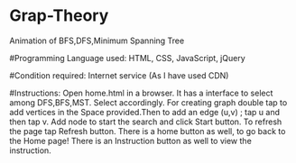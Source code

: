 # Grap-Theory
Animation of BFS,DFS,Minimum Spanning Tree

#Programming Language used:
HTML, CSS, JavaScript, jQuery

#Condition required:
Internet service (As I have used CDN)

#Instructions:
Open home.html in a browser. It has a interface to select among DFS,BFS,MST. Select accordingly. For creating graph double tap to add vertices in the Space provided.Then to add an edge (u,v) ; tap u and then tap v. Add node to start the search and click Start button. To refresh the page tap Refresh button. There is a home button as well, to go back to the Home page! There is an Instruction button as well to view the instruction.
